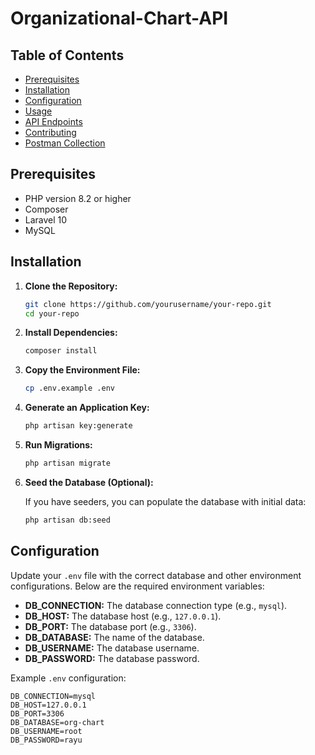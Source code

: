 # Organizational-Chart-API

## Table of Contents

- [Prerequisites](#prerequisites)
- [Installation](#installation)
- [Configuration](#configuration)
- [Usage](#usage)
- [API Endpoints](#api-endpoints)
- [Contributing](#contributing)
- [Postman Collection](#postman-collection)

## Prerequisites

- PHP version 8.2 or higher
- Composer
- Laravel 10
- MySQL 

## Installation

1. **Clone the Repository:**

    ```bash
    git clone https://github.com/yourusername/your-repo.git
    cd your-repo
    ```

2. **Install Dependencies:**

    ```bash
    composer install
    ```

3. **Copy the Environment File:**

    ```bash
    cp .env.example .env
    ```

4. **Generate an Application Key:**

    ```bash
    php artisan key:generate
    ```

5. **Run Migrations:**

    ```bash
    php artisan migrate
    ```

6. **Seed the Database (Optional):**

    If you have seeders, you can populate the database with initial data:

    ```bash
    php artisan db:seed
    ```

## Configuration

Update your `.env` file with the correct database and other environment configurations. Below are the required environment variables:

- **DB_CONNECTION:** The database connection type (e.g., `mysql`).
- **DB_HOST:** The database host (e.g., `127.0.0.1`).
- **DB_PORT:** The database port (e.g., `3306`).
- **DB_DATABASE:** The name of the database.
- **DB_USERNAME:** The database username.
- **DB_PASSWORD:** The database password.

Example `.env` configuration:

```env
DB_CONNECTION=mysql
DB_HOST=127.0.0.1
DB_PORT=3306
DB_DATABASE=org-chart
DB_USERNAME=root
DB_PASSWORD=rayu
